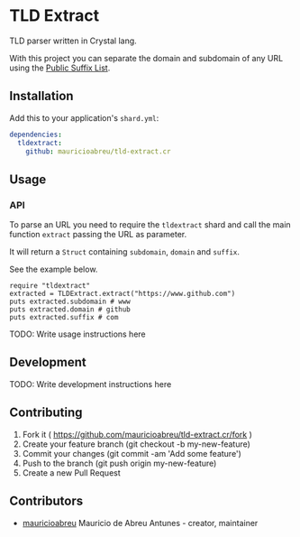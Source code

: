 # TLD Extract

TLD parser written in Crystal lang.

With this project you can separate the domain and subdomain of any URL
using the [Public Suffix List](https://publicsuffix.org/).

## Installation


Add this to your application's `shard.yml`:

```yaml
dependencies:
  tldextract:
    github: mauricioabreu/tld-extract.cr
```


## Usage

### API

To parse an URL you need to require the `tldextract` shard and
call the main function `extract` passing the URL as parameter.

It will return a `Struct` containing `subdomain`, `domain` and `suffix`.

See the example below.

```crystal
require "tldextract"
extracted = TLDExtract.extract("https://www.github.com")
puts extracted.subdomain # www
puts extracted.domain # github
puts extracted.suffix # com
```


TODO: Write usage instructions here

## Development

TODO: Write development instructions here

## Contributing

1. Fork it ( https://github.com/mauricioabreu/tld-extract.cr/fork )
2. Create your feature branch (git checkout -b my-new-feature)
3. Commit your changes (git commit -am 'Add some feature')
4. Push to the branch (git push origin my-new-feature)
5. Create a new Pull Request

## Contributors

- [mauricioabreu](https://github.com/mauricioabreu) Mauricio de Abreu Antunes - creator, maintainer
